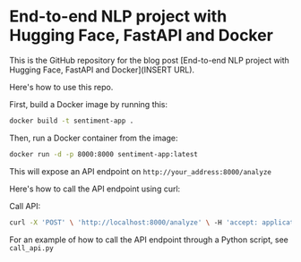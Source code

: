 # End-to-end NLP project with Hugging Face, FastAPI and Docker
This is the GitHub repository for the blog post [End-to-end NLP project with Hugging Face, FastAPI and Docker](INSERT URL).

Here's how to use this repo. 

First, build a Docker image by running this:
```bash
docker build -t sentiment-app .
```

Then, run a Docker container from the image:
```bash
docker run -d -p 8000:8000 sentiment-app:latest
```

This will expose an API endpoint on `http://your_address:8000/analyze`

Here's how to call the API endpoint using curl:

Call API: 
```bash
curl -X 'POST' \ 'http://localhost:8000/analyze' \ -H 'accept: application/json' \ -H 'Content-Type: application/json' \ -d '{ "input_string": "This tutorial is very useful" }'
```

For an example of how to call the API endpoint through a Python script, see `call_api.py`